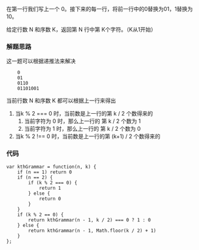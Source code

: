 在第一行我们写上一个 0。接下来的每一行，将前一行中的0替换为01，1替换为10。

给定行数 N 和序数 K，返回第 N 行中第 K个字符。（K从1开始）

### 解题思路
这一题可以根据递推法来解决

```
    0
    01
    0110
    01101001
```
当前行数 N 和序数 K 都可以根据上一行来得出
1. 当k % 2 === 0 时，当前数是上一行的第 k / 2 个数得来的
    1. 当前字符为 0 时，那么上一行的 第 k / 2 个数为 1
    2. 当前字符为 1 时，那么上一行的 第 k / 2 个数为 0 
2. 当k % 2 !== 0 时，当前数是上一行的第 (k+1) / 2 个数得来的

### 代码
```
var kthGrammar = function(n, k) {
    if (n == 1) return 0
    if (n == 2) {
        if (k % 2 === 0) {
            return 1
        } else {
            return 0
        }
    }
    if (k % 2 == 0) {
        return kthGrammar(n - 1, k / 2) === 0 ? 1 : 0
    } else {
        return kthGrammar(n - 1, Math.floor(k / 2) + 1)
    }
};
```